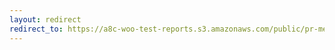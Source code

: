 ```yaml
---
layout: redirect
redirect_to: https://a8c-woo-test-reports.s3.amazonaws.com/public/pr-merge/44461/api/index.html
---
```


